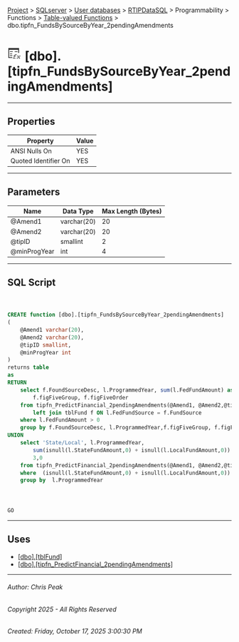 #### 

[Project](../../../../../../index.md) > [SQLserver](../../../../../index.md) > [User databases](../../../../index.md) > [RTIPDataSQL](../../../index.md) > Programmability > Functions > [Table-valued Functions](Table-valued_Functions.md) > dbo.tipfn_FundsBySourceByYear_2pendingAmendments

# ![Table-valued Functions](../../../../../../Images/Function_Table32.png) [dbo].[tipfn_FundsBySourceByYear_2pendingAmendments]

---

## <a name="#properties"></a>Properties

| Property | Value |
|---|---|
| ANSI Nulls On | YES |
| Quoted Identifier On | YES |


---

## <a name="#parameters"></a>Parameters

| Name | Data Type | Max Length (Bytes) |
|---|---|---|
| @Amend1 | varchar(20) | 20 |
| @Amend2 | varchar(20) | 20 |
| @tipID | smallint | 2 |
| @minProgYear | int | 4 |


---

## <a name="#sqlscript"></a>SQL Script

```sql


CREATE function [dbo].[tipfn_FundsBySourceByYear_2pendingAmendments]
(
	@Amend1 varchar(20),
	@Amend2 varchar(20),
	@tipID smallint, 
	@minProgYear int
)
returns table
as 
RETURN
	select f.FoundSourceDesc, l.ProgrammedYear, sum(l.FedFundAmount) as Amount,
		f.figFiveGroup, f.figFiveOrder
	from tipfn_PredictFinancial_2pendingAmendments(@Amend1, @Amend2,@tipID,@minProgYear) l 
		left join tblFund f ON l.FedFundSource = f.FundSource
	where l.FedFundAmount > 0
	group by f.FoundSourceDesc, l.ProgrammedYear,f.figFiveGroup, f.figFiveOrder
UNION
	select 'State/Local', l.ProgrammedYear, 
		sum(isnull(l.StateFundAmount,0) + isnull(l.LocalFundAmount,0)) as Amount,
		3,0
	from tipfn_PredictFinancial_2pendingAmendments(@Amend1, @Amend2,@tipID,@minProgYear) l 
	where  (isnull(l.StateFundAmount,0) + isnull(l.LocalFundAmount,0)) > 0
	group by  l.ProgrammedYear



GO

```


---

## <a name="#uses"></a>Uses

* [[dbo].[tblFund]](../../../Tables/dbo_tblFund.md)
* [[dbo].[tipfn_PredictFinancial_2pendingAmendments]](dbo_tipfn_PredictFinancial_2pendingAmendments.md)


---

###### Author:  Chris Peak

###### Copyright 2025 - All Rights Reserved

###### Created: Friday, October 17, 2025 3:00:30 PM

